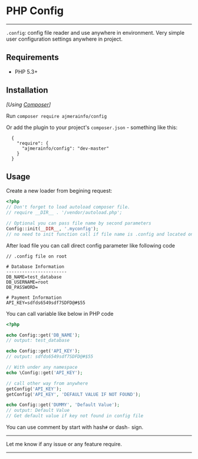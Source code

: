# PHP Config
-------------
`.config`: config file reader and use anywhere in environment. Very simple user configuration settings 
anywhere in project.

## Requirements

* PHP 5.3+

## Installation

_[Using [Composer](http://getcomposer.org/)]_

Run `composer require ajmerainfo/config`

Or add the plugin to your project's `composer.json` - something like this:

```composer
  {
    "require": {
      "ajmerainfo/config": "dev-master"
    }
  }
```

## Usage

Create a new loader from begining request:

```php
<?php
// Don't forget to load autoload composer file.
// require __DIR__ . '/vendor/autoload.php'; 

// Optional you can pass file name by second parameters
Config::init(__DIR__, '.myconfig');
// no need to init function call if file name is .config and located on root of project
```

After load file you can call direct config parameter like following code

```text
// .config file on root

# Database Information
-----------------------
DB_NAME=test_database
DB_USERNAME=root
DB_PASSWORD=

# Payment Information
API_KEY=sdfds6549sdf7SDFD@#$55
```

You can call variable like below in PHP code

```php
<?php

echo Config::get('DB_NAME');
// output: test_database

echo Config::get('API_KEY');
// output: sdfds6549sdf7SDFD@#$55

// With under any namespace
echo \Config::get('API_KEY');

// call other way from anywhere
getConfig('API_KEY');
getConfig('API_KEY', 'DEFAULT VALUE IF NOT FOUND');

echo Config::get('DUMMY', 'Default Value');
// output: Default Value
// Get default value if key not found in config file

```

You can use comment by start with hash`#` or dash`-` sign.

-----

Let me know if any issue or any feature require.

------